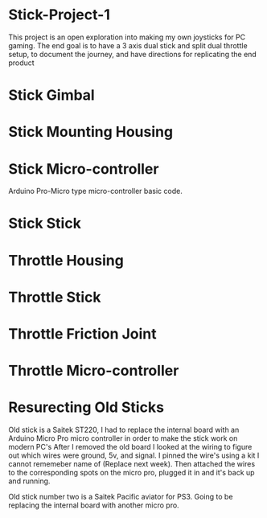 # Stick-Project-1

This project is an open exploration into making my own joysticks for PC gaming.  The end goal is to have a 3 axis dual stick and split dual throttle setup, to document the journey, and have directions for replicating the end product

# Stick Gimbal

# Stick Mounting Housing

# Stick Micro-controller

Arduino Pro-Micro type micro-controller basic code.  

# Stick Stick

# Throttle Housing

# Throttle Stick

# Throttle Friction Joint

# Throttle Micro-controller

# Resurecting Old Sticks

Old stick is a Saitek ST220, I had to replace the internal board with an Arduino Micro Pro micro controller in order to make the stick work on modern PC's
After I removed the old board I looked at the wiring to figure out which wires were ground, 5v, and signal.  I pinned the wire's using a kit I cannot rememeber
name of (Replace next week).  Then attached the wires to the corresponding spots on the micro pro, plugged it in and it's back up and running.

Old stick number two is a Saitek Pacific aviator for PS3.  Going to be replacing the internal board with another micro pro.
